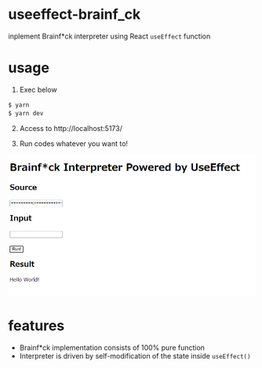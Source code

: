 # useeffect-brainf_ck
inplement Brainf*ck interpreter using React `useEffect` function

# usage

1. Exec below

```bash
$ yarn
$ yarn dev
```

2. Access to http://localhost:5173/

3. Run codes whatever you want to!

<img src="docs/sceenshot.png" width="640px" alt="executing a hello world script written in Brainf*ck">

# features

- Brainf*ck implementation consists of 100% pure function
- Interpreter is driven by self-modification of the state inside `useEffect()`
